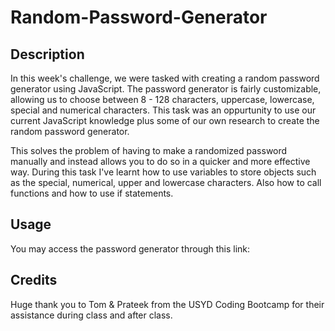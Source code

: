 # Random-Password-Generator

## Description
In this week's challenge, we were tasked with creating a random password generator using JavaScript. The password generator is fairly customizable, allowing us to choose between 8 - 128 characters, uppercase, lowercase, special and numerical characters. This task was an oppurtunity to use our current JavaScript knowledge plus some of our own research to create the random password generator. 

This solves the problem of having to make a randomized password manually and instead allows you to do so in a quicker and more effective way. During this task I've learnt how to use variables to store objects such as the special, numerical, upper and lowercase characters. Also how to call functions and how to use if statements. 

## Usage
You may access the password generator through this link:

## Credits 
Huge thank you to Tom & Prateek from the USYD Coding Bootcamp for their assistance during class and after class. 